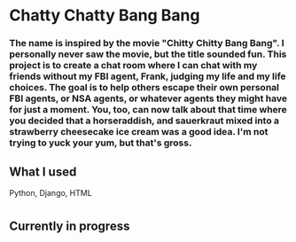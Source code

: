 # Chatty Chatty Bang Bang

### The name is inspired by the movie "Chitty Chitty Bang Bang". I personally never saw the movie, but the title sounded fun. This project is to create a chat room where I can chat with my friends without my FBI agent, Frank, judging my life and my life choices. The goal is to help others escape their own personal FBI agents, or NSA agents, or whatever agents they might have for just a moment. You, too, can now talk about that time where you decided that a horseraddish, and sauerkraut mixed into a strawberry cheesecake ice cream was a good idea. I'm not trying to yuck your yum, but that's gross. 

## What I used
Python, Django, HTML
#

## Currently in progress
